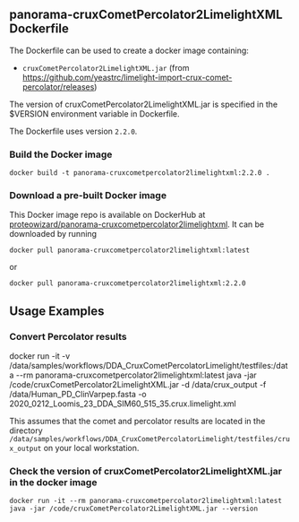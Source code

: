 ## panorama-cruxCometPercolator2LimelightXML Dockerfile

The Dockerfile can be used to create a docker image containing: 
-  `cruxCometPercolator2LimelightXML.jar` (from https://github.com/yeastrc/limelight-import-crux-comet-percolator/releases)

The version of cruxCometPercolator2LimelightXML.jar is specified in the $VERSION environment variable in Dockerfile.

The Dockerfile uses version `2.2.0`.


### Build the Docker image ###
```
docker build -t panorama-cruxcometpercolator2limelightxml:2.2.0 .
```

### Download a pre-built Docker image ###
This Docker image repo is available on DockerHub at [proteowizard/panorama-cruxcometpercolator2limelightxml](https://hub.docker.com/repository/docker/proteowizard/panorama-cruxcometpercolator2limelightxml/).
It can be downloaded by running
```
docker pull panorama-cruxcometpercolator2limelightxml:latest
```
or 
```
docker pull panorama-cruxcometpercolator2limelightxml:2.2.0
```

## Usage Examples

### Convert Percolator results

docker run -it -v /data/samples/workflows/DDA_CruxCometPercolatorLimelight/testfiles:/data --rm panorama-cruxcometpercolator2limelightxml:latest java -jar /code/cruxCometPercolator2LimelightXML.jar -d /data/crux_output -f /data/Human_PD_ClinVarpep.fasta -o 2020_0212_Loomis_23_DDA_SIM60_515_35.crux.limelight.xml

This assumes that the comet and percolator results are located in the directory `/data/samples/workflows/DDA_CruxCometPercolatorLimelight/testfiles/crux_output` on your local workstation.

### Check the version of cruxCometPercolator2LimelightXML.jar in the docker image 

```
docker run -it --rm panorama-cruxcometpercolator2limelightxml:latest java -jar /code/cruxCometPercolator2LimelightXML.jar --version
````






